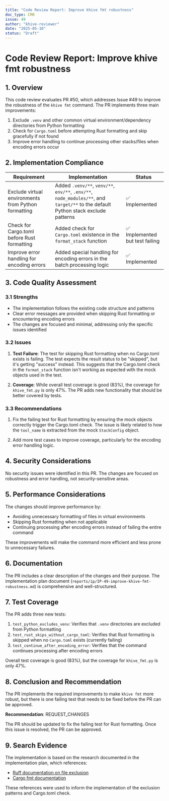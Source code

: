 ```yaml
---
title: "Code Review Report: Improve khive fmt robustness"
doc_type: CRR
issue: 49
author: "khive-reviewer"
date: "2025-05-10"
status: "Draft"
---
```


# Code Review Report: Improve khive fmt robustness

## 1. Overview

This code review evaluates PR #50, which addresses Issue #49 to improve the robustness of the `khive fmt` command. The PR implements three main improvements:

1. Exclude `.venv` and other common virtual environment/dependency directories from Python formatting
2. Check for `Cargo.toml` before attempting Rust formatting and skip gracefully if not found
3. Improve error handling to continue processing other stacks/files when encoding errors occur

## 2. Implementation Compliance

| Requirement | Implementation | Status |
|-------------|---------------|--------|
| Exclude virtual environments from Python formatting | Added `.venv/**`, `venv/**`, `env/**`, `.env/**`, `node_modules/**`, and `target/**` to the default Python stack exclude patterns | ✅ Implemented |
| Check for Cargo.toml before Rust formatting | Added check for `Cargo.toml` existence in the `format_stack` function | ✅ Implemented but test failing |
| Improve error handling for encoding errors | Added special handling for encoding errors in the batch processing logic | ✅ Implemented |

## 3. Code Quality Assessment

### 3.1 Strengths

- The implementation follows the existing code structure and patterns
- Clear error messages are provided when skipping Rust formatting or encountering encoding errors
- The changes are focused and minimal, addressing only the specific issues identified

### 3.2 Issues

1. **Test Failure**: The test for skipping Rust formatting when no Cargo.toml exists is failing. The test expects the result status to be "skipped", but it's getting "success" instead. This suggests that the Cargo.toml check in the `format_stack` function isn't working as expected with the mock objects used in the test.

2. **Coverage**: While overall test coverage is good (83%), the coverage for `khive_fmt.py` is only 47%. The PR adds new functionality that should be better covered by tests.

### 3.3 Recommendations

1. Fix the failing test for Rust formatting by ensuring the mock objects correctly trigger the Cargo.toml check. The issue is likely related to how the `tool_name` is extracted from the mock `StackConfig` object.

2. Add more test cases to improve coverage, particularly for the encoding error handling logic.

## 4. Security Considerations

No security issues were identified in this PR. The changes are focused on robustness and error handling, not security-sensitive areas.

## 5. Performance Considerations

The changes should improve performance by:
- Avoiding unnecessary formatting of files in virtual environments
- Skipping Rust formatting when not applicable
- Continuing processing after encoding errors instead of failing the entire command

These improvements will make the command more efficient and less prone to unnecessary failures.

## 6. Documentation

The PR includes a clear description of the changes and their purpose. The implementation plan document (`reports/ip/IP-49-improve-khive-fmt-robustness.md`) is comprehensive and well-structured.

## 7. Test Coverage

The PR adds three new tests:
1. `test_python_excludes_venv`: Verifies that `.venv` directories are excluded from Python formatting
2. `test_rust_skips_without_cargo_toml`: Verifies that Rust formatting is skipped when no `Cargo.toml` exists (currently failing)
3. `test_continue_after_encoding_error`: Verifies that the command continues processing after encoding errors

Overall test coverage is good (83%), but the coverage for `khive_fmt.py` is only 47%.

## 8. Conclusion and Recommendation

The PR implements the required improvements to make `khive fmt` more robust, but there is one failing test that needs to be fixed before the PR can be approved.

**Recommendation**: REQUEST_CHANGES

The PR should be updated to fix the failing test for Rust formatting. Once this issue is resolved, the PR can be approved.

## 9. Search Evidence

The implementation is based on the research documented in the implementation plan, which references:
- [Ruff documentation on file exclusion](https://docs.astral.sh/ruff/settings/#exclude)
- [Cargo fmt documentation](https://doc.rust-lang.org/cargo/commands/cargo-fmt.html)

These references were used to inform the implementation of the exclusion patterns and Cargo.toml check.